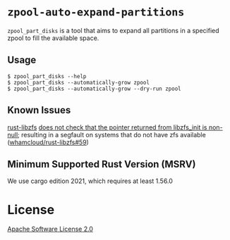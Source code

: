 # `zpool-auto-expand-partitions`

`zpool_part_disks` is a tool that aims to expand all partitions in a specified
zpool to fill the available space.

## Usage

```
$ zpool_part_disks --help
$ zpool_part_disks --automatically-grow zpool
$ zpool_part_disks --automatically-grow --dry-run zpool
```

## Known Issues
[rust-libzfs](https://github.com/whamcloud/rust-libzfs/) [does not check that the pointer returned from libzfs_init is non-null](https://github.com/whamcloud/rust-libzfs/blob/master/libzfs/src/libzfs.rs#L33-L37); resulting in a segfault on systems that do not have zfs available ([whamcloud/rust-libzfs#59](https://github.com/whamcloud/rust-libzfs/issues/59/))

## Minimum Supported Rust Version (MSRV)
We use cargo edition 2021, which requires at least 1.56.0

# License
[Apache Software License 2.0](./LICENSE)
